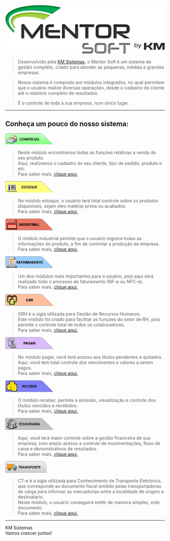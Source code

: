 
![MentorSoft](img/MentorSoft.png) 
 
 

> Desenvolvido pela <a href="http://www.kmsistemas.com.br/" target="_blank">KM Sistemas</a>, o Mentor Soft é um sistema de gestão completo, criado para atender as pequenas, médias e grandes empresas.

> Nosso sistema é composto por módulos integrados, no qual permitem que o usuário realize diversas operações, desde o cadastro do cliente até o relatório completo de resultados.

> É o controle de toda a sua empresa, num único lugar.



---
## Conheça um pouco do nosso sistema:

![Comercial](/img/modulos/comsist.png)

> Neste módulo encontramos todas as funções relativas a venda do seu produto.     
> Aqui, realizamos o cadastro do seu cliente, tipo de pedido, produto e etc.     
> Para saber mais, <a href="modulos/comercial/"> clique aqui.</a>
          
                                                                                 
       
![Estoque](/img/modulos/estsist.png)
> No módulo estoque, o usuário terá total controle sobre os produtos disponíveis, sejam eles matéria-prima ou acabados.  
> Para saber mais, <a href="modulos/estoque/"> clique aqui.</a>
  

![Industrial](/img/modulos/indsist.png)
> O módulo industrial permite que o usuário registre todas as informações do produto, a fim de controlar a produção da empresa.   
> Para saber mais, <a href="modulos/industrial/"> clique aqui.</a>

![Faturamento](/img/modulos/fatsist.png)
> Um dos módulos mais importantes para o usuário, pois aqui será realizado todo o processo de faturamento (NF-e ou NFC-e).          
> Para saber mais, <a href="modulos/faturamento/"> clique aqui.</a>

![GRH](/img/modulos/grhsist.png)
> GRH é a sigla utilizada para Gestão de Recursos Humanos.  
Este módulo foi criado para facilitar as funções do setor de RH, pois permite o controle total de todos os colaboradores.  
> Para saber mais, <a href="modulos/grh/"> clique aqui.</a>

![Pagar](/img/modulos/pagsist.png)
> No módulo pagar, você terá acesso aos títulos pendentes e quitados.   
Aqui, você tem total controle dos vencimentos e valores a serem pagos.   
> Para saber mais, <a href="modulos/pagar/"> clique aqui.</a>

![Receber](/img/modulos/recsist.png)
> O módulo receber, permite a emissão, visualização e controle dos títulos vencidos e recebidos.  
> Para saber mais, <a href="modulos/receber/"> clique aqui.</a>

![Tesouraria](/img/modulos/tessist.png)
> Aqui, você terá maior controle sobre a gestão financeira de sua empresa, com amplo acesso a controle de movimentações, fluxo de caixa e demonstrativos de resultados.   
> Para saber mais, <a href="modulos/tesouraria/"> clique aqui.</a>

![CTE](/img/modulos/transp.png)
> CT-e é a sigla utilizada para Conhecimento de Transporte Eletrônico, que corresponde ao documento fiscal emitido pelas transportadoras de carga para informar as mercadorias entre a localidade de origem e destinatário.  
> Neste módulo, o usuário conseguirá emitir de maneira simples, este documento.   
> Para saber mais, <a href="modulos/cte/"> clique aqui.</a>
<!-- 
![MDFE](/img/modulos/mdfe.png)
> MDF-e é a sigla para Manifesto Eletrônico de Documentos Fiscais. Em resumo, é o documento emitido e armazenado eletronicamente, para vincular os documentos fiscais transportados na carga.  
> No módulo MDF-e, o usuário poderá emitir este documento de maneira ágil.  
> Para saber mais, <a href="modulos/mdfe/"> clique aqui.</a> -->

---
KM Sistemas       
Vamos crescer juntos!